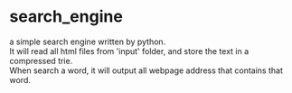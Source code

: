 # search_engine
a simple search engine written by python.\
It will read all html files from 'input' folder, and store the text in a compressed trie.\
When search a word, it will output all webpage address that contains that word.
